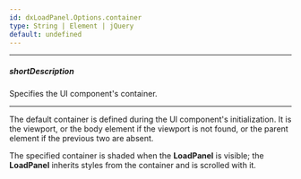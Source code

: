 ```yaml
---
id: dxLoadPanel.Options.container
type: String | Element | jQuery
default: undefined
---
```

---
##### shortDescription
Specifies the UI component's container.

---
The default container is defined during the UI component's initialization. It is the viewport, or the body element if the viewport is not found, or the parent element if the previous two are absent.

The specified container is shaded when the **LoadPanel** is visible; the **LoadPanel** inherits styles from the container and is scrolled with it.